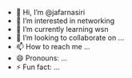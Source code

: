 - 👋 Hi, I’m @jafarnasiri
- 👀 I’m interested in networking
- 🌱 I’m currently learning wsn
- 💞️ I’m looking to collaborate on ...
- 📫 How to reach me ...
- 😄 Pronouns: ...
- ⚡ Fun fact: ...

<!---
jafarnasiri/jafarnasiri is a ✨ special ✨ repository because its `README.md` (this file) appears on your GitHub profile.
You can click the Preview link to take a look at your changes.
--->
